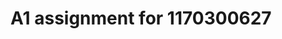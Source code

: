 # A1 assignment for 1170300627
 
[LICENSE]:https://github.com/1170300627/1170300627-hit-1170300627/blob/master/LICENSE
